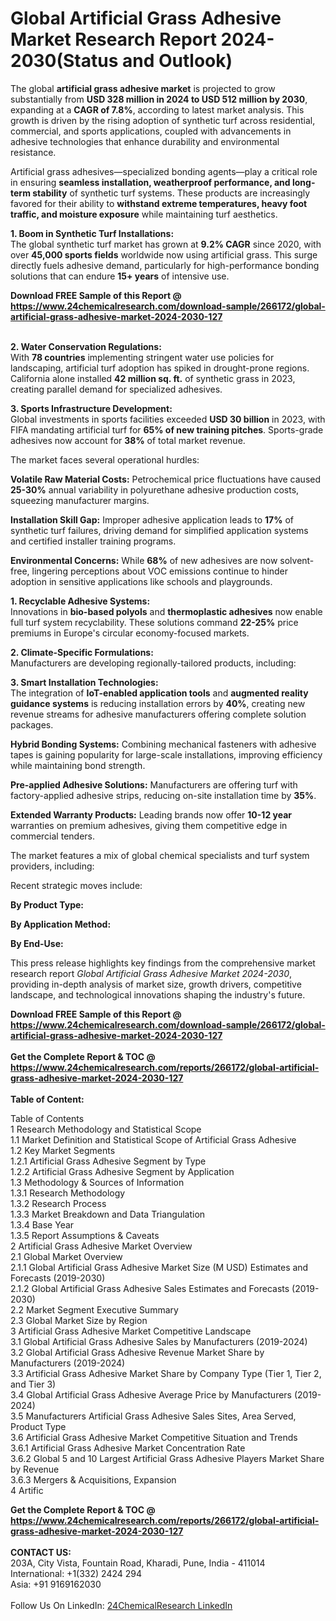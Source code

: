 <h1>Global Artificial Grass Adhesive Market Research Report 2024-2030(Status and Outlook)</h1><p>The global <strong>artificial grass adhesive market</strong> is projected to grow substantially from <strong>USD 328 million in 2024 to USD 512 million by 2030</strong>, expanding at a <strong>CAGR of 7.8%</strong>, according to latest market analysis. This growth is driven by the rising adoption of synthetic turf across residential, commercial, and sports applications, coupled with advancements in adhesive technologies that enhance durability and environmental resistance.</p><p>Artificial grass adhesives—specialized bonding agents—play a critical role in ensuring <strong>seamless installation, weatherproof performance, and long-term stability</strong> of synthetic turf systems. These products are increasingly favored for their ability to <strong>withstand extreme temperatures, heavy foot traffic, and moisture exposure</strong> while maintaining turf aesthetics.</p><p><strong>1. Boom in Synthetic Turf Installations:</strong><br>
The global synthetic turf market has grown at <strong>9.2% CAGR</strong> since 2020, with over <strong>45,000 sports fields</strong> worldwide now using artificial grass. This surge directly fuels adhesive demand, particularly for high-performance bonding solutions that can endure <strong>15+ years</strong> of intensive use.</p><div><b>Download FREE Sample of this Report @ 
            <a href="https://www.24chemicalresearch.com/download-sample/266172/global-artificial-grass-adhesive-market-2024-2030-127">
            https://www.24chemicalresearch.com/download-sample/266172/global-artificial-grass-adhesive-market-2024-2030-127</a></b></div><br><p><strong>2. Water Conservation Regulations:</strong><br>
With <strong>78 countries</strong> implementing stringent water use policies for landscaping, artificial turf adoption has spiked in drought-prone regions. California alone installed <strong>42 million sq. ft.</strong> of synthetic grass in 2023, creating parallel demand for specialized adhesives.</p><p><strong>3. Sports Infrastructure Development:</strong><br>
Global investments in sports facilities exceeded <strong>USD 30 billion</strong> in 2023, with FIFA mandating artificial turf for <strong>65% of new training pitches</strong>. Sports-grade adhesives now account for <strong>38%</strong> of total market revenue.</p><p>The market faces several operational hurdles:</p><p><strong>Volatile Raw Material Costs:</strong> Petrochemical price fluctuations have caused <strong>25-30%</strong> annual variability in polyurethane adhesive production costs, squeezing manufacturer margins.</p><p><strong>Installation Skill Gap:</strong> Improper adhesive application leads to <strong>17%</strong> of synthetic turf failures, driving demand for simplified application systems and certified installer training programs.</p><p><strong>Environmental Concerns:</strong> While <strong>68%</strong> of new adhesives are now solvent-free, lingering perceptions about VOC emissions continue to hinder adoption in sensitive applications like schools and playgrounds.</p><p><strong>1. Recyclable Adhesive Systems:</strong><br>
Innovations in <strong>bio-based polyols</strong> and <strong>thermoplastic adhesives</strong> now enable full turf system recyclability. These solutions command <strong>22-25%</strong> price premiums in Europe's circular economy-focused markets.</p><p><strong>2. Climate-Specific Formulations:</strong><br>
Manufacturers are developing regionally-tailored products, including:
</p><p><strong>3. Smart Installation Technologies:</strong><br>
The integration of <strong>IoT-enabled application tools</strong> and <strong>augmented reality guidance systems</strong> is reducing installation errors by <strong>40%</strong>, creating new revenue streams for adhesive manufacturers offering complete solution packages.</p><p><strong>Hybrid Bonding Systems:</strong> Combining mechanical fasteners with adhesive tapes is gaining popularity for large-scale installations, improving efficiency while maintaining bond strength.</p><p><strong>Pre-applied Adhesive Solutions:</strong> Manufacturers are offering turf with factory-applied adhesive strips, reducing on-site installation time by <strong>35%</strong>.</p><p><strong>Extended Warranty Products:</strong> Leading brands now offer <strong>10-12 year</strong> warranties on premium adhesives, giving them competitive edge in commercial tenders.</p><p>The market features a mix of global chemical specialists and turf system providers, including:</p><p>Recent strategic moves include:</p><p><strong>By Product Type:</strong></p><p><strong>By Application Method:</strong></p><p><strong>By End-Use:</strong></p><p>This press release highlights key findings from the comprehensive market research report <em>Global Artificial Grass Adhesive Market 2024-2030</em>, providing in-depth analysis of market size, growth drivers, competitive landscape, and technological innovations shaping the industry's future.</p><div><b>Download FREE Sample of this Report @ 
            <a href="https://www.24chemicalresearch.com/download-sample/266172/global-artificial-grass-adhesive-market-2024-2030-127">
            https://www.24chemicalresearch.com/download-sample/266172/global-artificial-grass-adhesive-market-2024-2030-127</a></b></div><br><div><b>Get the Complete Report & TOC @ 
            <a href="https://www.24chemicalresearch.com/reports/266172/global-artificial-grass-adhesive-market-2024-2030-127">
            https://www.24chemicalresearch.com/reports/266172/global-artificial-grass-adhesive-market-2024-2030-127</a></b></div><br>
            <b>Table of Content:</b><p>Table of Contents<br />
1 Research Methodology and Statistical Scope<br />
1.1 Market Definition and Statistical Scope of Artificial Grass Adhesive<br />
1.2 Key Market Segments<br />
1.2.1 Artificial Grass Adhesive Segment by Type<br />
1.2.2 Artificial Grass Adhesive Segment by Application<br />
1.3 Methodology & Sources of Information<br />
1.3.1 Research Methodology<br />
1.3.2 Research Process<br />
1.3.3 Market Breakdown and Data Triangulation<br />
1.3.4 Base Year<br />
1.3.5 Report Assumptions & Caveats<br />
2 Artificial Grass Adhesive Market Overview<br />
2.1 Global Market Overview<br />
2.1.1 Global Artificial Grass Adhesive Market Size (M USD) Estimates and Forecasts (2019-2030)<br />
2.1.2 Global Artificial Grass Adhesive Sales Estimates and Forecasts (2019-2030)<br />
2.2 Market Segment Executive Summary<br />
2.3 Global Market Size by Region<br />
3 Artificial Grass Adhesive Market Competitive Landscape<br />
3.1 Global Artificial Grass Adhesive Sales by Manufacturers (2019-2024)<br />
3.2 Global Artificial Grass Adhesive Revenue Market Share by Manufacturers (2019-2024)<br />
3.3 Artificial Grass Adhesive Market Share by Company Type (Tier 1, Tier 2, and Tier 3)<br />
3.4 Global Artificial Grass Adhesive Average Price by Manufacturers (2019-2024)<br />
3.5 Manufacturers Artificial Grass Adhesive Sales Sites, Area Served, Product Type<br />
3.6 Artificial Grass Adhesive Market Competitive Situation and Trends<br />
3.6.1 Artificial Grass Adhesive Market Concentration Rate<br />
3.6.2 Global 5 and 10 Largest Artificial Grass Adhesive Players Market Share by Revenue<br />
3.6.3 Mergers & Acquisitions, Expansion<br />
4 Artific</p><div><b>Get the Complete Report & TOC @ 
            <a href="https://www.24chemicalresearch.com/reports/266172/global-artificial-grass-adhesive-market-2024-2030-127">
            https://www.24chemicalresearch.com/reports/266172/global-artificial-grass-adhesive-market-2024-2030-127</a></b></div><br><b>CONTACT US:</b><br>
            203A, City Vista, Fountain Road, Kharadi, Pune, India - 411014<br>
            International: +1(332) 2424 294<br>
            Asia: +91 9169162030 <br><br>
            Follow Us On LinkedIn: <a href="https://www.linkedin.com/company/24chemicalresearch/">24ChemicalResearch LinkedIn</a>